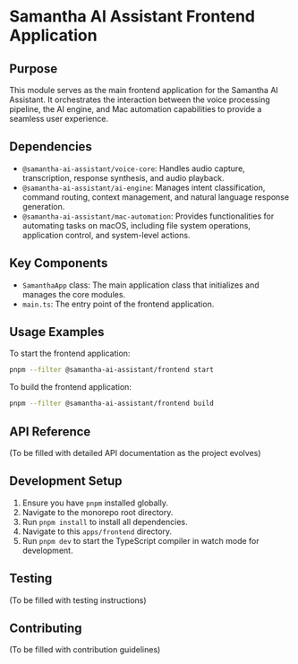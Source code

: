 # Samantha AI Assistant Frontend Application

## Purpose
This module serves as the main frontend application for the Samantha AI Assistant. It orchestrates the interaction between the voice processing pipeline, the AI engine, and Mac automation capabilities to provide a seamless user experience.

## Dependencies
- `@samantha-ai-assistant/voice-core`: Handles audio capture, transcription, response synthesis, and audio playback.
- `@samantha-ai-assistant/ai-engine`: Manages intent classification, command routing, context management, and natural language response generation.
- `@samantha-ai-assistant/mac-automation`: Provides functionalities for automating tasks on macOS, including file system operations, application control, and system-level actions.

## Key Components
- `SamanthaApp` class: The main application class that initializes and manages the core modules.
- `main.ts`: The entry point of the frontend application.

## Usage Examples
To start the frontend application:

```bash
pnpm --filter @samantha-ai-assistant/frontend start
```

To build the frontend application:

```bash
pnpm --filter @samantha-ai-assistant/frontend build
```

## API Reference
(To be filled with detailed API documentation as the project evolves)

## Development Setup
1. Ensure you have `pnpm` installed globally.
2. Navigate to the monorepo root directory.
3. Run `pnpm install` to install all dependencies.
4. Navigate to this `apps/frontend` directory.
5. Run `pnpm dev` to start the TypeScript compiler in watch mode for development.

## Testing
(To be filled with testing instructions)

## Contributing
(To be filled with contribution guidelines)